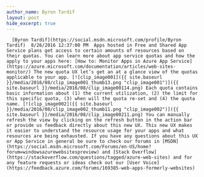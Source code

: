 ```yaml
---
author_name: Byron Tardif
layout: post
hide_excerpt: true
---
```

      [Byron Tardif](https://social.msdn.microsoft.com/profile/Byron Tardif)  8/26/2016 12:37:00 PM  Apps hosted in Free and Shared App Service plans get access to certain amounts of resources based on their quotas. You can learn more about app service quotas and how the apply to your apps here: [How to: Monitor Apps in Azure App Service](https://azure.microsoft.com/documentation/articles/web-sites-monitor/) The new quota UX let’s get an at a glance view of the quotas applicable to your app. [![clip_image001]({{ site.baseurl }}/media/2016/08/clip_image001_thumb13.png "clip_image001")]({{ site.baseurl }}/media/2016/08/clip_image00114.png) Each quota contains basic information about (1) the current utilization, (2) the limit for this specific quota, (3) when will the quota re-set and (4) the quota name. [![clip_image002]({{ site.baseurl }}/media/2016/08/clip_image002_thumb11.png "clip_image002")]({{ site.baseurl }}/media/2016/08/clip_image00211.png) You can manually refresh the view by clicking on the refresh button in the action bar or provide us feedback directly about this new UX. This new UX makes it easier to understand the resource usage for your apps and what resources are being exhausted. If you have any questions about this UX or App Service in general be sure to check our forums in [MSDN](https://social.msdn.microsoft.com/Forums/en-US/home?forum=windowsazurewebsitespreview) and [Stack Overflow](https://stackoverflow.com/questions/tagged/azure-web-sites) and for any feature requests or ideas check out our [User Voice](https://feedback.azure.com/forums/169385-web-apps-formerly-websites)     